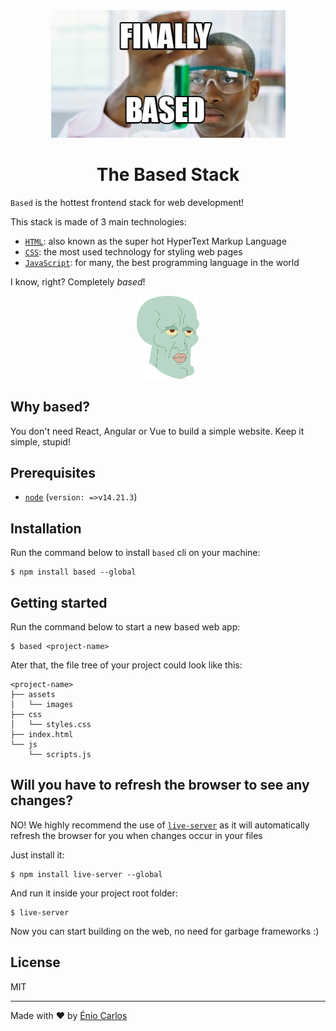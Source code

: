 <div align="center">
  <img src="./public/finally_based.jpg" />
</div>

<div align="center">
  <h1>The Based Stack</h1>
</div>

`Based` is the hottest frontend stack for web development!

This stack is made of 3 main technologies:

+ [`HTML`](https://developer.mozilla.org/en-US/docs/Web/HTML): also known as the super hot HyperText Markup Language
+ [`CSS`](https://developer.mozilla.org/en-US/docs/Web/CSS): the most used technology for styling web pages
+ [`JavaScript`](https://developer.mozilla.org/en-US/docs/Web/JavaScript): for many, the best programming language in the world

I know, right? Completely *based*!

<div align="center">
  <img src="./public/based_squidward.png" width="100" height="auto"/>
</div>

## Why based?

You don't need React, Angular or Vue to build a simple website. Keep it simple, stupid!

## Prerequisites

+ [`node`](https://nodejs.org/en/download/package-manager) (`version: =>v14.21.3`)

## Installation

Run the command below to install `based` cli on your machine:

```console
$ npm install based --global
```

## Getting started

Run the command below to start a new based web app:

```console
$ based <project-name>
```

Ater that, the file tree of your project could look like this:

```
<project-name>
├── assets
│   └── images
├── css
│   └── styles.css
├── index.html
└── js
    └── scripts.js
```
## Will you have to refresh the browser to see any changes?

NO! We highly recommend the use of [`live-server`](https://www.npmjs.com/package/live-server) as it will automatically refresh the browser for you when changes occur in your files

Just install it:

```console
$ npm install live-server --global
```
And run it inside your project root folder:

```console
$ live-server
```

Now you can start building on the web, no need for garbage frameworks :)

## License

MIT

---

Made with :heart: by [Énio Carlos](https://github.com/eniodev)